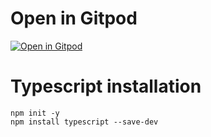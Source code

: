 # Open in Gitpod

[![Open in Gitpod](https://gitpod.io/button/open-in-gitpod.svg)](https://gitpod.io/#https://github.com/ionutale/typescript-introduction-course)


# Typescript installation

```
npm init -y 
npm install typescript --save-dev
```

